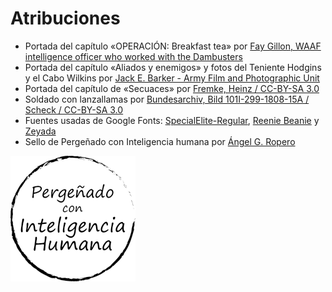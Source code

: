 # Atribuciones

> 
* Portada del capítulo «OPERACIÓN: Breakfast tea» por [Fay Gillon, WAAF intelligence officer who worked with the Dambusters](https://www.kcl.ac.uk/behind-the-few-the-womens-auxiliary-air-force-and-their-contribution-to-british-intelligence-during-the-second-world-war)
* Portada del capítulo «Aliados y enemigos» y fotos del Teniente Hodgins y el Cabo Wilkins por [Jack E. Barker - Army Film and Photographic Unit](https://www.iwm.org.uk/collections/item/object/205192044)
* Portada del capítulo de «Secuaces» por [Fremke, Heinz / CC-BY-SA 3.0](https://es.wikipedia.org/wiki/Wehrmacht#/media/Archivo:Bundesarchiv_Bild_183-B15023,_Ausbildung_bei_der_Wehrmacht.jpg)
* Soldado con lanzallamas por [Bundesarchiv, Bild 101I-299-1808-15A / Scheck / CC-BY-SA 3.0](https://commons.wikimedia.org/wiki/File:Bundesarchiv_Bild_101I-299-1808-15A,_Nordfrankreich,_Soldat_mit_Flammenwerfer.jpg)
* Fuentes usadas de Google Fonts: [SpecialElite-Regular](https://fonts.google.com/specimen/Special+Elite), [Reenie Beanie](https://fonts.google.com/specimen/Reenie+Beanie) y [Zeyada](https://fonts.google.com/specimen/Zeyada)
* Sello de Pergeñado con Inteligencia humana por [Ángel G. Ropero](https://bsky.app/profile/angelgropero.bsky.social)

[![Sello de Pergeñado con Inteligencia humana por Ángel G. Ropero](./assests/images/pergenado.png 'Sello de Pergeñado con Inteligencia humana por Ángel G. Ropero')](https://bsky.app/profile/angelgropero.bsky.social 'Sello de Pergeñado con Inteligencia humana por Ángel G. Ropero')